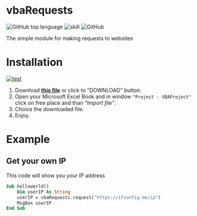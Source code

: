 # vbaRequests
![GitHub top language](https://img.shields.io/github/languages/top/tankalxat34/vbaRequests)
![skill](https://img.shields.io/badge/Microsoft%20Excel%20VBA-107C41?logo=microsoft&logoColor=white)
![GitHub](https://img.shields.io/github/license/tankalxat34/vbaRequests?logo=github&logoColor=white)

The simple module for making requests to websites

# Installation
[![test](https://img.shields.io/badge/-download-brightgreen?style=for-the-badge)](https://github.com/tankalxat34/vbaRequests/raw/main/vbaRequests.bas)

1. Download **[this file](https://github.com/tankalxat34/vbaRequests/raw/main/vbaRequests.bas)** or click to "DOWNLOAD" button.
2. Open your Microsoft Excel Book and in window `"Project - VBAProject"` click on free place and than *"Import file"*.
3. Choice the downloaded file.
4. Enjoy.

# Example
## Get your own IP
This code will show you your IP address
```vb
Sub helloworld()
    Dim userIP As String
    userIP = vbaRequests.request("https://ifconfig.me/ip")
    MsgBox userIP
End Sub
```
